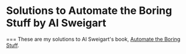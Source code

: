 # Solutions to Automate the Boring Stuff by Al Sweigart
===
These are my solutions to Al Sweigart's book, [Automate the Boring Stuff](http://automatetheboringstuff.com/). 
